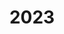 ---
title: 2023
description: 2023
image_bg: "assets/images/news-section-1-bg.png"
mission:
  - title: Brand Haufen/Baum/Gebüsch
    description: Brand Haufen/Baum/Gebüsch
    date: 29. December 2023 18:19
    number: 2023|78
    street: Konditorei Lehmann Birmensdorferstrasse 137, 8902 Urdorf
    group: BAG N2
  - title: Traghilfe Rettungsdienst
    description: Traghilfe Rettungsdienst
    date: 21. December 2023 09:24
    number: 2023|77
    street: Bahnhofstrasse 91, 8902 Urdorf
    group: TK
  - title: Wasserrohrbruch Strasse
    description: Wasserrohrbruch Strasse
    date: 14. December 2023 02:23
    number: 2023|76
    street: 8902 Urdorf
    group: TK
  - title: SPA autom. Alarm
    description: SPA autom. Alarm
    date: 11. December 2023 19:25
    number: 2023|75
    street: Heinrich-Stutz-Strasse 27, 8902 Urdorf
    group: KA N2
  - title: Brand im Industrie-/Lagergeb
    description: Brand im Industrie-/Lagergeb
    date: 06. December 2023 15:41
    number: 2023|74
    street: Schützenstrasse 33, 8902 Urdorf
    group: KA T1
  - title: Baum/Ast (Unwetter)
    description: Baum/Ast (Unwetter)
    date: 02. December 2023 11:02
    number: 2023|73
    street: Im Spitzler, 8902 Urdorf
    group: ""
  - title: SPA autom. Alarm
    description: SPA autom. Alarm
    date: 02. December 2023 10:58
    number: 2023|72
    street: Birmensdorferstrasse 87, 8902 Urdorf
    group: ""
  - title: Baum/Ast (Unwetter)
    description: Baum/Ast (Unwetter)
    date: 02. December 2023 10:49
    number: 2023|71
    street: In der Breiti 6, 8902 Urdorf
    group: BAG N1
  - title: Bergung/Sicherung v. Sachgütern
    description: Bergung/Sicherung v. Sachgütern
    date: 30. November 2023 11:09
    number: 2023|70
    street: Kreuzung Hegiweg / Uitikonerstrasse, 8902 Urdorf
    group: TK,BAG T1
  - title: Bergung/Sicherung v. Sachgütern
    description: Bergung/Sicherung v. Sachgütern
    date: 29. November 2023 08:56
    number: 2023|69
    street: Grubenstrasse 4, 8902 Urdorf
    group: KA T1
  - title: BMA autom. Alarm
    description: BMA autom. Alarm
    date: 27. November 2023 00:10
    number: 2023|68
    street: Bergermoosstrasse 4, 8902 Urdorf
    group: KA N1
  - title: Baum/Ast (Unwetter)
    description: Baum/Ast (Unwetter)
    date: 16. November 2023 22:56
    number: 2023|67
    street: Kreuzung Hegiweg / Uitikonerstrasse, 8902 Urdorf
    group: BAG N4
  - title: Wasser im Gebäude
    description: Wasser im Gebäude
    date: 13. November 2023 16:48
    number: 2023|66
    street: Untermatt 23, 8902 Urdorf
    group: TK
  - title: BMA autom. Alarm
    description: BMA autom. Alarm
    date: 07. November 2023 18:03
    number: 2023|65
    street: Werkhofstrasse 337, 8902 Urdorf
    group: KA N2
  - title: BMA autom. Alarm
    description: BMA autom. Alarm
    date: 03. November 2023 22:07
    number: 2023|64
    street: Birmensdorferstrasse 87, 8902 Urdorf
    group: KA N1
  - title: BMA autom. Alarm
    description: BMA autom. Alarm
    date: 27. October 2023 06:35
    number: 2023|63
    street: Birmensdorferstrasse 87, 8902 Urdorf
    group: KA T1
  - title: Wasser im Gebäude
    description: Wasser im Gebäude
    date: 11. October 2023 20:53
    number: 2023|62
    street: Im Spitzler 17, 8902 Urdorf
    group: BAG N3
  - title: Brand Cont./Mulde/Abfall
    description: Brand Cont./Mulde/Abfall
    date: 10. October 2023 17:30
    number: 2023|61
    street: Bushaltestelle Sonne Birmensdorferstrasse 122, 8902 Urdorf
    group: BAG T1
  - title: SPA autom. Alarm
    description: SPA autom. Alarm
    date: 06. October 2023 14:08
    number: 2023|60
    street: Heinrich-Stutz-Strasse 20, 8902 Urdorf
    group: KA T1
  - title: Austr Treibstoff/Heizoel Kanal/Gewässer betr.
    description: Austr Treibstoff/Heizoel Kanal/Gewässer betr.
    date: 29. September 2023 11:37
    number: 2023|59
    street: Schlierenstrasse 27, 8902 Urdorf
    group: BAG T1
  - title: Brand Cont./Mulde/Abfall
    description: Brand Cont./Mulde/Abfall
    date: 16. September 2023 00:18
    number: 2023|58
    street: Bergstrasse, 8902 Urdorf
    group: BAG N2
  - title: Oelspur
    description: Oelspur
    date: 13. September 2023 15:01
    number: 2023|57
    street: Schützenstrasse, 8902 Urdorf
    group: TK
  - title: Kleintier
    description: Kleintier
    date: 09. September 2023 18:00
    number: 2023|56
    street: Kirchgasse 21, 8902 Urdorf
    group: TK
  - title: AWEL
    description: AWEL
    date: 31. August 2023 17:05
    number: 2023|55
    street: Bachstrasse 19b, 8902 Urdorf
    group: TK
  - title: Gefahrgut chemisch mit Brand
    description: Gefahrgut chemisch mit Brand
    date: 31. August 2023 06:46
    number: 2023|54
    street: In der Luberzen 2, 8902 Urdorf
    group: KA T1
  - title: Wasser im Gebäude
    description: Wasser im Gebäude
    date: 28. August 2023 20:34
    number: 2023|53
    street: Im Embri 15, 8902 Urdorf
    group: TK
  - title: Wasserrohrbruch Strasse
    description: Wasserrohrbruch Strasse
    date: 22. August 2023 17:08
    number: 2023|52
    street: Haus 11 - Personalhaus Wissenfluestrasse 10, 8902 Urdorf
    group: BAG T1
  - title: Gelöschter Brand
    description: Gelöschter Brand
    date: 14. August 2023 00:19
    number: 2023|51
    street: In der Breiti 6, 8902 Urdorf
    group: BAG N1
  - title: Bergung/Sicherung v. Sachgütern
    description: Bergung/Sicherung v. Sachgütern
    date: 02. August 2023 20:12
    number: 2023|50
    street: In der Luberzen 25, 8902 Urdorf
    group: BAG N4
  - title: Baum/Ast (Unwetter)
    description: Baum/Ast (Unwetter)
    date: 24. July 2023 13:15
    number: 2023|49
    street: Kreuzung Heinrich-Stutz-Strasse / Schützenstrasse, 8902 Urdorf
    group: ""
  - title: Überschwemmung (Unwetter)
    description: Überschwemmung (Unwetter)
    date: 24. July 2023 13:07
    number: 2023|48
    street: Im Grüt 2, 8902 Urdorf
    group: BAG T1
  - title: Traghilfe Rettungsdienst
    description: Traghilfe Rettungsdienst
    date: 19. July 2023 14:46
    number: 2023|47
    street: Uitikonerstrasse 22, 8902 Urdorf
    group: TK,BAG T1
  - title: BMA telefon. Alarm
    description: BMA telefon. Alarm
    date: 19. July 2023 12:16
    number: 2023|46
    street: Foitek Birmensdorferstrasse 28, 8902 Urdorf
    group: KA T1
  - title: BMA autom. Alarm
    description: BMA autom. Alarm
    date: 26. June 2023 12:27
    number: 2023|45
    street: Grossmattstrasse 9, 8902 Urdorf
    group: KA T1
  - title: BMA autom. Alarm
    description: BMA autom. Alarm
    date: 25. June 2023 06:40
    number: 2023|44
    street: Heinrich-Stutz-Strasse 27, 8902 Urdorf
    group: KA N2
  - title: Oelspur
    description: Oelspur
    date: 22. June 2023 20:39
    number: 2023|43
    street: Birmensdorferstrasse 135, 8902 Urdorf
    group: TK
  - title: Oelspur
    description: Oelspur
    date: 19. June 2023 22:51
    number: 2023|42
    street: Schwanen Birmensdorferstrasse 37, 8902 Urdorf
    group: TK,BAG N3
  - title: BMA telefon. Alarm
    description: BMA telefon. Alarm
    date: 15. June 2023 12:04
    number: 2023|41
    street: Steinackerstrasse 47, 8902 Urdorf
    group: KA T1
  - title: Unklare Rauchentwicklung
    description: Unklare Rauchentwicklung
    date: 15. June 2023 09:51
    number: 2023|40
    street: In der Luberzen 29, 8902 Urdorf
    group: TK,BAG T1
  - title: Austr Oel/Treibstoff/Heizoel
    description: Austr Oel/Treibstoff/Heizoel
    date: 14. June 2023 10:15
    number: 2023|39
    street: Feldstrasse 63, 8902 Urdorf
    group: TK
  - title: Wasserrohrbruch Strasse
    description: Wasserrohrbruch Strasse
    date: 12. June 2023 08:16
    number: 2023|38
    street: Kreuzung Sonnhaldenstrasse, 8902 Urdorf
    group: BAG T1
  - title: Wasser im Gebäude
    description: Wasser im Gebäude
    date: 11. June 2023 11:37
    number: 2023|37
    street: In der Rebhalden 3, 8902 Urdorf
    group: TK,BAG N2
  - title: Brand Haufen/Baum/Gebüsch
    description: Brand Haufen/Baum/Gebüsch
    date: 08. June 2023 06:22
    number: 2023|36
    street: 8902 Urdorf nahe (ca. 28m Stigelmattstrasse)
    group: BAG T1
  - title: SPA autom. Alarm
    description: SPA autom. Alarm
    date: 01. June 2023 06:39
    number: 2023|35
    street: Birmensdorferstrasse 87, 8902 Urdorf
    group: KA T1
  - title: Brand im MFH
    description: Brand im MFH
    date: 22. May 2023 08:54
    number: 2023|34
    street: Baumgartenstrasse 16, 8902 Urdorf
    group: KA T1
  - title: Wasser im Gebäude
    description: Wasser im Gebäude
    date: 03. May 2023 09:31
    number: 2023|33
    street: Birmensdorferstrasse 14, 8902 Urdorf
    group: TK,BAG T1
  - title: Gasaustritt im Gebäude
    description: Gasaustritt im Gebäude
    date: 01. May 2023 06:17
    number: 2023|32
    street: In der Fadmatt 48, 8902 Urdorf
    group: KA T1
  - title: Brand im EFH
    description: Brand im EFH
    date: 27. April 2023 15:43
    number: 2023|31
    street: Sonnhaldenstrasse 29, 8902 Urdorf
    group: KA T1
  - title: Gewässerverschmutzung
    description: Gewässerverschmutzung
    date: 12. April 2023 14:45
    number: 2023|30
    street: Schäflibach, 8902 Urdorf
    group: ""
  - title: Wasser im Gebäude
    description: Wasser im Gebäude
    date: 08. April 2023 16:50
    number: 2023|29
    street: Neumattstrasse 33, 8902 Urdorf
    group: TK
  - title: Traghilfe Rettungsdienst
    description: Traghilfe Rettungsdienst
    date: 06. April 2023 11:33
    number: 2023|28
    street: Dorfstrasse 33f, 8902 Urdorf
    group: TK
  - title: Brand Cont./Mulde/Abfall
    description: Brand Cont./Mulde/Abfall
    date: 04. April 2023 23:35
    number: 2023|27
    street: Werkhofstrasse 337, 8902 Urdorf
    group: BAG N1
  - title: BMA autom. Alarm
    description: BMA autom. Alarm
    date: 26. March 2023 19:29
    number: 2023|26
    street: Birmensdorferstrasse 102, 8902 Urdorf
    group: KA N1
  - title: Traghilfe Rettungsdienst
    description: Traghilfe Rettungsdienst
    date: 20. March 2023 13:37
    number: 2023|25
    street: Dorfstrasse 28i, 8902 Urdorf
    group: TK
  - title: Oelspur
    description: Oelspur
    date: 17. March 2023 10:32
    number: 2023|24
    street: Steinackerstrasse 48, 8902 Urdorf
    group: TK
  - title: Gewässerverschmutzung
    description: Gewässerverschmutzung
    date: 13. March 2023 18:41
    number: 2023|23
    street: Kreuzung Heinrich-Stutz-Strasse / Birmensdorferstrasse, 8902 Urdorf
    group: TK
  - title: Gewässerverschmutzung
    description: Gewässerverschmutzung
    date: 13. March 2023 17:29
    number: 2023|22
    street: Kreuzung Bachstrasse / Bollweg, 8902 Urdorf
    group: BAG T1
  - title: Traghilfe Rettungsdienst
    description: Traghilfe Rettungsdienst
    date: 13. March 2023 00:19
    number: 2023|21
    street: Dorfstrasse 33c, 8902 Urdorf
    group: TK
  - title: Traghilfe Rettungsdienst
    description: Traghilfe Rettungsdienst
    date: 12. March 2023 09:16
    number: 2023|20
    street: Feldstrasse 47, 8902 Urdorf
    group: TK
  - title: Austr Oel/Treibstoff/Heizoel
    description: Austr Oel/Treibstoff/Heizoel
    date: 10. March 2023 18:03
    number: 2023|19
    street: Bergermoosstrasse 4, 8902 Urdorf
    group: TK
  - title: Unklare Rauchentwicklung
    description: Unklare Rauchentwicklung
    date: 06. March 2023 20:39
    number: 2023|18
    street: Kreuzung Schützenstrasse / Birmensdorferstrasse, 8902 Urdorf
    group: BAG N4
  - title: SPA autom. Alarm
    description: SPA autom. Alarm
    date: 02. March 2023 08:13
    number: 2023|17
    street: Heinrich-Stutz-Strasse 20, 8902 Urdorf
    group: KA T1
  - title: Traghilfe Rettungsdienst
    description: Traghilfe Rettungsdienst
    date: 01. March 2023 09:11
    number: 2023|16
    street: Keimlerweg 9, 8902 Urdorf
    group: TK,BAG T1
  - title: BMA autom. Alarm
    description: BMA autom. Alarm
    date: 01. March 2023 00:13
    number: 2023|15
    street: Werkhofstrasse 337, 8902 Urdorf
    group: KA N2
  - title: Austr Oel/Treibstoff/Heizoel
    description: Austr Oel/Treibstoff/Heizoel
    date: 26. February 2023 15:41
    number: 2023|14
    street: Bernstrasse, 8902 Urdorf
    group: TK
  - title: Oelspur
    description: Oelspur
    date: 24. February 2023 18:21
    number: 2023|13
    street: Steinerhof Bachstrasse 4, 8902 Urdorf
    group: TK
  - title: Verkehrsregelung
    description: Verkehrsregelung
    date: 23. February 2023 19:29
    number: 2023|12
    street: Kreuzung Birmensdorferstrasse / 1, 8902 Urdorf
    group: Vrk-Gr,KA N1
  - title: Traghilfe Rettungsdienst
    description: Traghilfe Rettungsdienst
    date: 11. February 2023 14:20
    number: 2023|11
    street: Uitikonerstrasse 22, 8902 Urdorf
    group: TK,BAG N3
  - title: Traghilfe Rettungsdienst
    description: Traghilfe Rettungsdienst
    date: 09. February 2023 17:48
    number: 2023|10
    street: Feldstrasse 63, 8902 Urdorf
    group: TK
  - title: Unklare Rauchentwicklung
    description: Unklare Rauchentwicklung
    date: 04. February 2023 21:48
    number: 2023|9
    street: Birmensdorferstrasse 71, 8902 Urdorf
    group: BAG N2
  - title: Brand Cont./Mulde/Abfall
    description: Brand Cont./Mulde/Abfall
    date: 27. January 2023 11:05
    number: 2023|8
    street: Bahnhof Weihermatt Uitikonerstrasse 50.1, 8902 Urdorf
    group: BAG T1
  - title: Partnerorganisation
    description: Partnerorganisation
    date: 25. January 2023 12:05
    number: 2023|7
    street: Birmensdorferstrasse 39a, 8902 Urdorf
    group: TK
  - title: Brand im MFH
    description: Brand im MFH
    date: 19. January 2023 04:13
    number: 2023|6
    street: Luzernerstrasse 2, 8903 Birmensdorf ZH
    group: ADL
  - title: BMA autom. Alarm
    description: BMA autom. Alarm
    date: 09. January 2023 07:49
    number: 2023|5
    street: Heinrich-Stutz-Strasse 20, 8902 Urdorf
    group: KA T1
  - title: Austr Oel/Treibstoff/Heizoel
    description: Austr Oel/Treibstoff/Heizoel
    date: 07. January 2023 01:46
    number: 2023|4
    street: Bushaltestelle Heinrich-Stutz-Strasse, 8902 Urdorf
    group: TK,Vrk-Gr,BAG N1
  - title: Gelöschter Brand
    description: Gelöschter Brand
    date: 01. January 2023 05:44
    number: 2023|3
    street: Feldstrasse 53, 8902 Urdorf
    group: BAG N4
  - title: Brand Cont./Mulde/Abfall
    description: Brand Cont./Mulde/Abfall
    date: 01. January 2023 02:49
    number: 2023|2
    street: Parkplatz Zwischenbächen, 8902 Urdorf
    group: TK
  - title: Brand Haufen/Baum/Gebüsch
    description: Brand Haufen/Baum/Gebüsch
    date: 01. January 2023 01:45
    number: 2023|1
    street: Parkplatz Zwischenbächen, 8902 Urdorf
    group: BAG N3
---